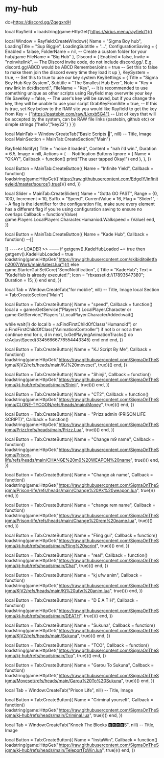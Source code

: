 # my-hub
dc=https://discord.gg/ZqegxrdH

local Rayfield = loadstring(game:HttpGet('https://sirius.menu/rayfield'))()

local Window = Rayfield:CreateWindow({
   Name = "Sigma Boy hub",
   LoadingTitle = "Sup Biggie",
   LoadingSubtitle = "...",
   ConfigurationSaving = {
      Enabled = falase,
      FolderName = nil, -- Create a custom folder for your hub/game
      FileName = "Big Hub"
   },
   Discord = {
      Enabled = false,
      Invite = "noinvitelink", -- The Discord invite code, do not include discord.gg/. E.g. discord.gg/ABCD would be ABCD
      RememberJoins = true -- Set this to false to make them join the discord every time they load it up
   },
   KeySystem = true, -- Set this to true to use our key system
   KeySettings = {
      Title = "Sigma Boy Hub Key System",
      Subtitle = "The Smallest Hub Ever",
      Note = "Key = raw link in dc/discord.",
      FileName = "Key", -- It is recommended to use something unique as other scripts using Rayfield may overwrite your key file
      SaveKey = false, -- The user's key will be saved, but if you change the key, they will be unable to use your script
      GrabKeyFromSite = true, -- If this is true, set Key below to the RAW site you would like Rayfield to get the key from
      Key = {"https://pastebin.com/raw/Lknxb5G4"} -- List of keys that will be accepted by the system, can be RAW file links (pastebin, github etc) or simple strings ("hello","key22")
   }
})

local MainTab = Window:CreateTab("Basic Scripts 🗿", nill) -- Title, Image
local MainSection = MainTab:CreateSection("Main")

Rayfield:Notify({
   Title = "noice it loaded",
   Content = "nah i'd win.",
   Duration = 6.5,
   Image = nill,
   Actions = { -- Notification Buttons
      Ignore = {
         Name = "OKAY",
         Callback = function()
         print("The user tapped Okay!")
      end
   },
},
})

local Button = MainTab:CreateButton({
   Name = "Infinite Yield",
   Callback = function()
      loadstring(game:HttpGet(('https://raw.githubusercontent.com/EdgeIY/infiniteyield/master/source'),true))()
   end,
})

local Slider = MainTab:CreateSlider({
   Name = "Gotta GO FAST",
   Range = {0, 100},
   Increment = 10,
   Suffix = "Speed",
   CurrentValue = 16,
   Flag = "Slider1", -- A flag is the identifier for the configuration file, make sure every element has a different flag if you're using configuration saving to ensure no overlaps
   Callback = function(Value)
        game.Players.LocalPlayers.Character.Humaniod.Walkspeed = (Value)
   end,
})

local Button = MainTab:CreateButton({
   Name = "Kade Hub",
   Callback = function()
      --[[
    
]]
----<< LOADER >> -----
if getgenv().KadeHubLoaded ~= true then
    getgenv().KadeHubLoaded = true
   loadstring(game:HttpGet("https://raw.githubusercontent.com/skibiditoiletfan2007/Work/main/latest.lua"))()
else
    game.StarterGui:SetCore("SendNotification",  { Title = "KadeHub"; Text = "KadeHub is already executed!"; Icon = "rbxassetid://17893547380"; Duration = 15; })
end
   end,
})

local Tab = Window:CreateTab("for moblie", nill) -- Title, Image
local Section = Tab:CreateSection("Main")

local Button = Tab:CreateButton({
   Name = "speed",
 Callback = function()
       local a = game:GetService("Players").LocalPlayer.Character or game:GetService("Players").LocalPlayer.CharacterAdded:wait()

while wait(1) do
    local b = a:FindFirstChildOfClass("Humanoid") or a:FindFirstChildOfClass("AnimationController")
    if not b or not a then continue end
    for c, d in next, b:GetPlayingAnimationTracks() do
        d:AdjustSpeed(33456666776554443345)
    end
end 
   end,
})

local Button = Tab:CreateButton({
   Name = "KJ Script By Me",
   Callback = function()
        loadstring(game:HttpGet("https://raw.githubusercontent.com/SigmaOnTheSigma/KjV2/refs/heads/main/KJ%20moveset", true))()
   end,
})

local Button = Tab:CreateButton({
   Name = "Shinji",
   Callback = function()
        loadstring(game:HttpGet("https://raw.githubusercontent.com/SigmaOnTheSigma/kj-hub/refs/heads/main/Shinji", true))()
   end,
})

local Button = Tab:CreateButton({
   Name = "CT2",
   Callback = function()
        loadstring(game:HttpGet("https://raw.githubusercontent.com/SigmaOnTheSigma/CLONE-TYCOON/refs/heads/main/Money", true))()
   end,
})

local Button = Tab:CreateButton({
   Name = "Prizz admin (PRISON LIFE SCRIPT)",
   Callback = function()
        loadstring(game:HttpGet("https://raw.githubusercontent.com/SigmaOnTheSigma/Prizz/refs/heads/main/Prizz.Lua", true))()
   end,
})

local Button = Tab:CreateButton({
   Name = "Change m9 name",
   Callback = function()
        loadstring(game:HttpGet("https://raw.githubusercontent.com/SigmaOnTheSigma/Prison-life/refs/heads/main/CHANGE%20m9%20WEAPON%20name", true))()
   end,
})

local Button = Tab:CreateButton({
   Name = "Change ak name",
   Callback = function()
        loadstring(game:HttpGet("https://raw.githubusercontent.com/SigmaOnTheSigma/Prison-life/refs/heads/main/Change%20Ak%20weapon.lua", true))()
   end,
})

local Button = Tab:CreateButton({
   Name = "change rem name",
   Callback = function()
        loadstring(game:HttpGet("https://raw.githubusercontent.com/SigmaOnTheSigma/Prison-life/refs/heads/main/Change%20rem%20name.lua", true))()
   end,
})

local Button = Tab:CreateButton({
   Name = "Fling gui",
   Callback = function()
        loadstring(game:HttpGet("https://raw.githubusercontent.com/SigmaOnTheSigma/kj-hub/refs/heads/main/Fling%20script", true))()
   end,
})

local Button = Tab:CreateButton({
   Name = "real",
   Callback = function()
        loadstring(game:HttpGet("https://raw.githubusercontent.com/SigmaOnTheSigma/kj-hub/refs/heads/main/Chat", true))()
   end,
})

local Button = Tab:CreateButton({
   Name = "kj ufw anim",
   Callback = function()
        loadstring(game:HttpGet("https://raw.githubusercontent.com/SigmaOnTheSigma/KjV2/refs/heads/main/Kj%20ufw%20anim.lua", true))()
   end,
})

local Button = Tab:CreateButton({
   Name = "D E A T H",
   Callback = function()
        loadstring(game:HttpGet("https://raw.githubusercontent.com/SigmaOnTheSigma/kj-hub/refs/heads/main/DEATH", true))()
   end,
})

local Button = Tab:CreateButton({
   Name = "Sukuna",
   Callback = function()
        loadstring(game:HttpGet("https://raw.githubusercontent.com/SigmaOnTheSigma/KjV2/refs/heads/main/Sukuna", true))()
   end,
})

local Button = Tab:CreateButton({
   Name = "TCO",
   Callback = function()
        loadstring(game:HttpGet("https://raw.githubusercontent.com/SigmaOnTheSigma/kj-hub/refs/heads/main/Tco", true))()
   end,
})

local Button = Tab:CreateButton({
   Name = "Garou To Sukuna",
   Callback = function()
        loadstring(game:HttpGet("https://raw.githubusercontent.com/SigmaOnTheSigma/Moveset/refs/heads/main/Garou%20To%20Sukuna", true))()
   end,
})

local Tab = Window:CreateTab("Prison Life", nill) -- Title, Image

local Button = Tab:CreateButton({
   Name = "Criminal yourself",
   Callback = function()
        loadstring(game:HttpGet("https://raw.githubusercontent.com/SigmaOnTheSigma/kj-hub/refs/heads/main/Criminal.lua", true))()
   end,
})

local Tab = Window:CreateTab("Knock The Blocks 🅱️🅾️🅾️🅱️S", nill) -- Title, Image

local Button = Tab:CreateButton({
   Name = "InstaWin",
   Callback = function()
        loadstring(game:HttpGet("https://raw.githubusercontent.com/SigmaOnTheSigma/kj-hub/refs/heads/main/TeleportToWin.lua", true))()
   end,
})
